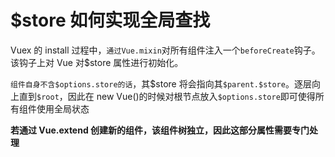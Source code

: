 # \$store 如何实现全局查找

Vuex 的 install 过程中，`通过Vue.mixin`对所有组件注入一个`beforeCreate`钩子。该钩子上对 Vue 对\$store 属性进行初始化。

`组件自身不含$options.store的话`，其\$store 将会指向其`$parent.$store`。逐层向上直到`$root`，因此在 new Vue()的时候对根节点放入`$options.store`即可使得所有组件使用全局状态

**若通过 Vue.extend 创建新的组件，该组件树独立，因此这部分属性需要专门处理**
